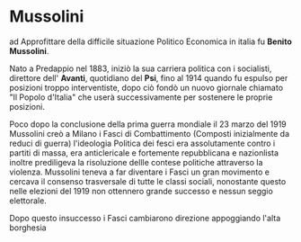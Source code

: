 # Mussolini

ad Approfittare della difficile situazione Politico Economica in italia fu **Benito Mussolini**. 

Nato a Predappio nel 1883, iniziò la sua carriera politica con i socialisti, direttore dell' **Avanti**, quotidiano del **Psi**, fino al 1914 quando fu espulso per posizioni troppo interventiste,
dopo ciò fondò un nuovo giornale chiamato "Il Popolo d'Italia" che userà successivamente per sostenere le proprie posizioni.

Poco dopo la conclusione della prima guerra mondiale il 23 marzo del 1919 Mussolini creò a Milano i Fasci di Combattimento (Composti inizialmente da reduci di guerra)
l'ideologia Politica dei fesci era assolutamente contro i partiti di massa, era anticlericale e fortemente repubblicana e nazionlista inoltre prediligeva la risoluzione dellle contese politiche attraverso la violenza.
Mussolini teneva a far diventare i Fasci un gran movimento e cercava il consenso trasversale di tutte le classi sociali, nonostante questo nelle elezioni del 1919 non ottennero grande successo e nessun seggio elettorale.

Dopo questo insuccesso i Fasci cambiarono direzione appoggiando l'alta borghesia
<!--stackedit_data:
eyJoaXN0b3J5IjpbMTA2MTY3MDIxMCwtNzEyNDczNDA5LC0xNj
I3ODUwMDcwLC03NzQ1ODc3NDYsLTUwMDc4NDQ0NiwxNjkyNjc4
MTQ3LC02OTU1MTEwOTQsMjcwNzQ1NjE0LDEyMjgxOTg4ODIsNz
MwOTk4MTE2XX0=
-->